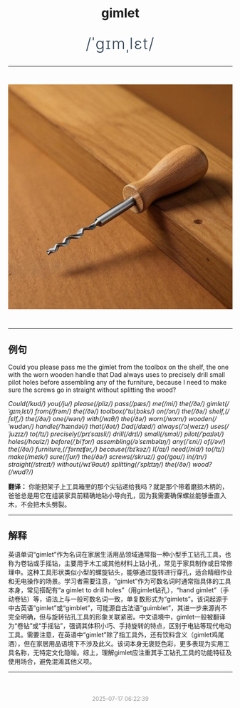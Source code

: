 <div align="center">

# gimlet

<div style="margin: 30px 0;">
<h1 style="font-size: 2.5em; font-weight: 300; letter-spacing: 2px; margin: 0; color: #2c3e50;">
/ˈgɪmˌlɛt/
</h1>
</div>

</div>

---

<div align="center" style="margin: 40px 0;">

![gimlet](images/gimlet.png)

</div>

---

## 例句

Could you please pass me the gimlet from the toolbox on the shelf, the one with the worn wooden handle that Dad always uses to precisely drill small pilot holes before assembling any of the furniture, because I need to make sure the screws go in straight without splitting the wood?

*Could(/kʊd/) you(/ju/) please(/pliz/) pass(/pæs/) me(/mi/) the(/ðə/) gimlet(/ˈgɪmˌlɛt/) from(/frəm/) the(/ðə/) toolbox(/ˈtulˌbɔks/) on(/ɔn/) the(/ðə/) shelf,(/ʃɛlf,/) the(/ðə/) one(/wən/) with(/wɪθ/) the(/ðə/) worn(/wɔrn/) wooden(/ˈwʊdən/) handle(/ˈhændəl/) that(/ðət/) Dad(/dæd/) always(/ˈɔlˌweɪz/) uses(/ˈjuzɪz/) to(/tɪ/) precisely(/prɪˈsaɪsli/) drill(/drɪl/) small(/smɔl/) pilot(/ˈpaɪlət/) holes(/hoʊlz/) before(/ˌbiˈfɔr/) assembling(/əˈsɛmbəlɪŋ/) any(/ˈɛni/) of(/əv/) the(/ðə/) furniture,(/ˈfərnɪʧər,/) because(/bɪˈkəz/) I(/aɪ/) need(/nid/) to(/tɪ/) make(/meɪk/) sure(/ʃʊr/) the(/ðə/) screws(/skruz/) go(/goʊ/) in(/ɪn/) straight(/streɪt/) without(/wɪˈθaʊt/) splitting(/ˈsplɪtɪŋ/) the(/ðə/) wood?(/wʊd?/)*

**翻译：** 你能把架子上工具箱里的那个尖钻递给我吗？就是那个带着磨损木柄的，爸爸总是用它在组装家具前精确地钻小导向孔，因为我需要确保螺丝能够垂直入木，不会把木头劈裂。

---

## 解释

英语单词“gimlet”作为名词在家居生活用品领域通常指一种小型手工钻孔工具，也称为卷钻或手摇钻，主要用于木工或其他材料上钻小孔，常见于家具制作或日常修理中。这种工具形状类似小型的螺旋钻头，能够通过旋转进行穿孔，适合精细作业和无电操作的场景。学习者需要注意，“gimlet”作为可数名词时通常指具体的工具本身，常见搭配有“a gimlet to drill holes”（用gimlet钻孔），“hand gimlet”（手动卷钻）等，语法上与一般可数名词一致，单复数形式为“gimlets”。该词起源于中古英语“gimlet”或“gimblet”，可能源自古法语“guimblet”，其进一步来源尚不完全明确，但与旋转钻孔工具的形象关联紧密。中文语境中，gimlet一般被翻译为“卷钻”或“手摇钻”，强调其体积小巧、手持旋转的特点，区别于电钻等现代电动工具。需要注意，在英语中“gimlet”除了指工具外，还有饮料含义（gimlet鸡尾酒），但在家居用品语境下不涉及此义。该词本身无褒贬色彩，更多表现为实用工具名称，无特定文化隐喻。综上，理解gimlet应注重其手工钻孔工具的功能特征及使用场合，避免混淆其他义项。


---

<div align="center" style="margin-top: 50px;">
<small style="color: #999; font-size: 0.9em;">2025-07-17 06:22:39</small>
</div>
